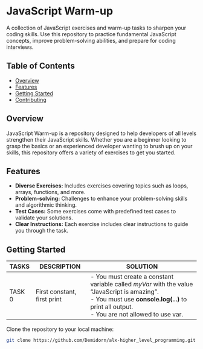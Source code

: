 # JavaScript Warm-up

A collection of JavaScript exercises and warm-up tasks to sharpen your coding skills. Use this repository to practice fundamental JavaScript concepts, improve problem-solving abilities, and prepare for coding interviews.

## Table of Contents

- [Overview](#overview)
- [Features](#features)
- [Getting Started](#getting-started)
- [Contributing](#contributing)


## Overview

JavaScript Warm-up is a repository designed to help developers of all levels strengthen their JavaScript skills. Whether you are a beginner looking to grasp the basics or an experienced developer wanting to brush up on your skills, this repository offers a variety of exercises to get you started.

## Features

- **Diverse Exercises:** Includes exercises covering topics such as loops, arrays, functions, and more.
- **Problem-solving:** Challenges to enhance your problem-solving skills and algorithmic thinking.
- **Test Cases:** Some exercises come with predefined test cases to validate your solutions.
- **Clear Instructions:** Each exercise includes clear instructions to guide you through the task.

## Getting Started

| TASKS | DESCRIPTION | SOLUTION |
|-------|-------------|----------|
| TASK 0 | First constant, first print| - You must create a constant variable    called _myVar_ with the value “JavaScript is amazing”. <br>- You must use __console.log(...)__ to print all output. <br> - You are not allowed to use var.

                                        
                                        


Clone the repository to your local machine:

   ```bash
   git clone https://github.com/Demidorn/alx-higher_level_programming.git
   ```